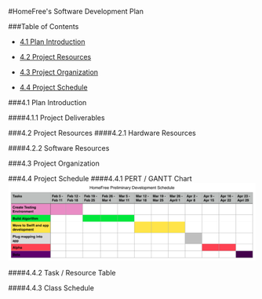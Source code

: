 #HomeFree's Software Development Plan

###Table of Contents

 - [4.1 Plan Introduction](#41-plan-introduction)

 - [4.2 Project Resources](#42-project-resources)

 - [4.3 Project Organization](#43-project-organization)

 - [4.4 Project Schedule](#44-project-schedule)

###4.1 Plan Introduction


####4.1.1 Project Deliverables


###4.2 Project Resources
####4.2.1 Hardware Resources

####4.2.2 Software Resources


###4.3 Project Organization


###4.4 Project Schedule
####4.4.1 PERT / GANTT Chart
![GANTT Chart](HomeFree_GANTT_Schedule.png)

####4.4.2 Task / Resource Table


####4.4.3 Class Schedule
